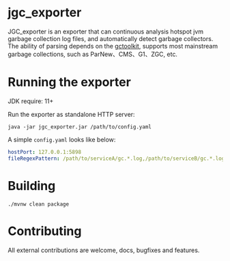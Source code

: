 # jgc_exporter

JGC_exporter is an exporter that can continuous analysis hotspot jvm garbage collection log files, and automatically detect garbage collectors. The ability of parsing depends on the [gctoolkit](https://github.com/microsoft/gctoolkit), supports most mainstream garbage collections, such as ParNew、CMS、G1、ZGC, etc.
# Running the exporter
JDK require: 11+

Run the exporter as standalone HTTP server:
```shell
java -jar jgc_exporter.jar /path/to/config.yaml
```

A simple `config.yaml` looks like below:
```yaml
hostPort: 127.0.0.1:5898
fileRegexPattern: /path/to/serviceA/gc.*.log,/path/to/serviceB/gc.*.log
```

# Building
```
./mvnw clean package
```

# Contributing
All external contributions are welcome, docs, bugfixes and features. 
